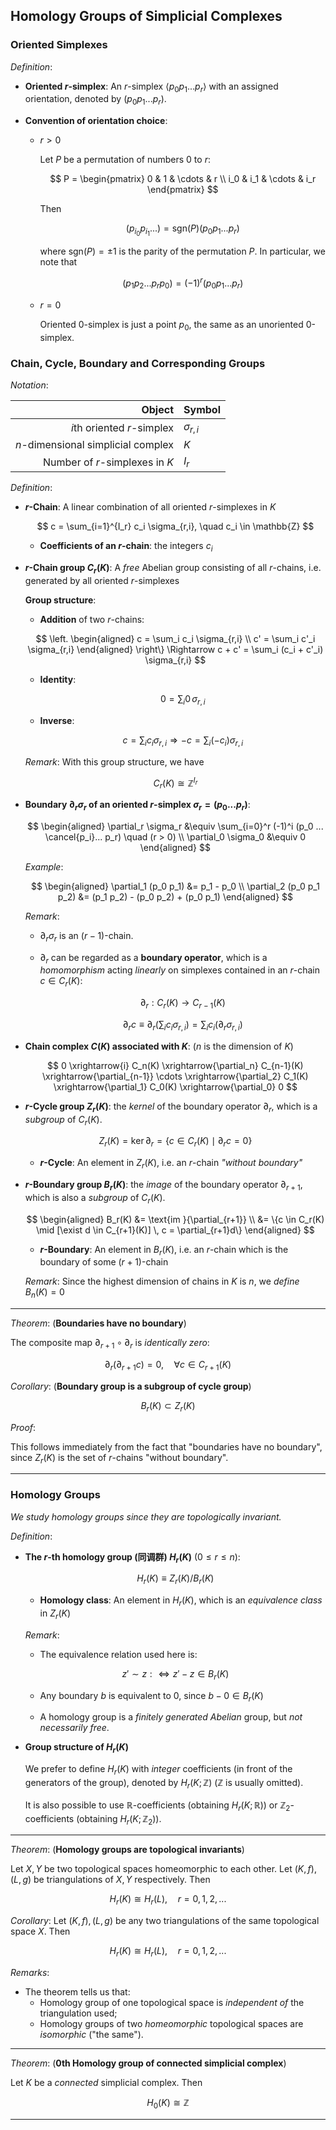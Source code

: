 ## Homology Groups of Simplicial Complexes

### Oriented Simplexes

*Definition*:

- **Oriented $r$-simplex**: An $r$-simplex $\langle p_0 p_1 ... p_r \rangle$ with an assigned orientation, denoted by $(p_0 p_1 ... p_r)$.

- **Convention of orientation choice**:

    - $r > 0$

        Let $P$ be a permutation of numbers 0 to $r$:

        $$
        P = 
        \begin{pmatrix}
            0 & 1 & \cdots & r \\
            i_0 & i_1 & \cdots & i_r
        \end{pmatrix}
        $$

        Then

        $$
        (p_{i_0} p_{i_1} ... ) = \text{sgn}(P) (p_0 p_1 ... p_r)
        $$

        where $\text{sgn}(P) = \pm 1$ is the parity of the permutation $P$. In particular, we note that

        $$
        (p_1 p_2 ... p_r p_0) = (-1)^r (p_0 p_1 ... p_r)
        $$

    - $r = 0$
        
        Oriented 0-simplex is just a point $p_0$, the same as an unoriented 0-simplex.

### Chain, Cycle, Boundary and Corresponding Groups

*Notation*:

<center>

|Object|Symbol|
|-:|:-|
|$i$th oriented $r$-simplex|$\sigma_{r,i}$|
|$n$-dimensional simplicial complex|$K$|
|Number of $r$-simplexes in $K$|$I_r$|

</center>

*Definition*:
    
- **$r$-Chain**: A linear combination of all oriented $r$-simplexes in $K$

    $$
    c = \sum_{i=1}^{I_r} c_i \sigma_{r,i}, \quad 
    c_i \in \mathbb{Z}
    $$

    - **Coefficients of an $r$-chain**: the integers $c_i$
    
- **$r$-Chain group $C_r(K)$**: A *free* Abelian group consisting of all $r$-chains, i.e. generated by all oriented $r$-simplexes
    
    **Group structure**:
        
    - **Addition** of two $r$-chains:

    $$
    \left.
    \begin{aligned}
        c = \sum_i c_i \sigma_{r,i} \\ 
        c' = \sum_i c'_i \sigma_{r,i}
    \end{aligned}
    \right\} \Rightarrow
    c + c' = \sum_i (c_i + c'_i) \sigma_{r,i}
    $$

    - **Identity**: 
        
        $$ 0 = \sum_i 0 \, \sigma_{r,i} $$
    
    - **Inverse**: 

        $$
        c = \sum_i c_i \sigma_{r,i} \Rightarrow
        -c = \sum_i (-c_i) \sigma_{r,i}
        $$
    
    *Remark*: With this group structure, we have

    $$
    C_r(K) \cong \mathbb{Z}^{I_r}
    $$

- **Boundary $\partial_r \sigma_r$ of an oriented $r$-simplex $\sigma_r = (p_0 ... p_r)$**:

    $$
    \begin{aligned}
        \partial_r \sigma_r &\equiv
        \sum_{i=0}^r (-1)^i (p_0 ... \cancel{p_i}... p_r)
        \quad (r > 0)
        \\
        \partial_0 \sigma_0 &\equiv 0
    \end{aligned}
    $$

    *Example*:

    $$
    \begin{aligned}
        \partial_1 (p_0 p_1) &= p_1 - p_0 \\
        \partial_2 (p_0 p_1 p_2) &=
        (p_1 p_2) - (p_0 p_2) + (p_0 p_1)
    \end{aligned}
    $$
    
    *Remark*: 
    
    - $\partial_r \sigma_r$ is an $(r-1)$-chain.

    - $\partial_r$ can be regarded as a **boundary operator**, which is a *homomorphism* acting *linearly* on simplexes contained in an $r$-chain $c \in C_r(K)$:

        $$
        \partial_r: C_r(K) \rightarrow C_{r-1}(K)
        $$

        $$
        \partial_r c \equiv \partial_r \left(
            \sum_i c_i \sigma_{r,i}
        \right)
        = \sum_i c_i (\partial_r \sigma_{r,i})
        $$
    
- **Chain complex $C(K)$ associated with $K$**: ($n$ is the dimension of $K$)

    $$
    0 \xrightarrow{i} C_n(K) 
    \xrightarrow{\partial_n} C_{n-1}(K)
    \xrightarrow{\partial_{n-1}} \cdots
    \xrightarrow{\partial_2} C_1(K)
    \xrightarrow{\partial_1} C_0(K)
    \xrightarrow{\partial_0} 0
    $$

- **$r$-Cycle group $Z_r(K)$**: the *kernel* of the boundary operator $\partial_r$, which is a *subgroup* of $C_r(K)$.

    $$
    Z_r(K) = \ker{\partial_r}
    = \{c \in C_r(K) \mid \partial_r c = 0\}
    $$

    - **$r$-Cycle**: An element in $Z_r(K)$, i.e. an $r$-chain *"without boundary"*

- **$r$-Boundary group $B_r(K)$**: the *image* of the boundary operator $\partial_{r+1}$, which is also a *subgroup* of $C_r(K)$.
    
    $$
    \begin{aligned}
        B_r(K) &= \text{im }{\partial_{r+1}} \\
        &= \{c \in C_r(K) \mid [\exist d \in C_{r+1}(K)]  \, c = \partial_{r+1}d\}
    \end{aligned}
    $$

    - **$r$-Boundary**: An element in $B_r(K)$, i.e. an $r$-chain which is the boundary of some $(r+1)$-chain

    *Remark*: Since the highest dimension of chains in $K$ is $n$, we *define* $B_n(K) = 0$

----

*Theorem*: (**Boundaries have no boundary**)

The composite map $\partial_{r+1} \circ \partial_r$ is *identically zero*:

$$
\partial_r(\partial_{r+1}c) = 0, 
\quad \forall c \in C_{r+1}(K)
$$

*Corollary*: (**Boundary group is a subgroup of cycle group**)

$$
B_r(K) \subset Z_r(K)
$$

*Proof*:

This follows immediately from the fact that "boundaries have no boundary", since $Z_r(K)$ is the set of $r$-chains "without boundary". 

----

### Homology Groups

*We study homology groups since they are topologically invariant.*

*Definition*:

- **The $r$-th homology group (同调群) $H_r(K)$** $(0 \le r \le n)$:
    
    $$
    H_r(K) \equiv Z_r(K) / B_r(K)
    $$

    - **Homology class**: An element in $H_r(K)$, which is an *equivalence class* in $Z_r(K)$

    *Remark*: 
    
    - The equivalence relation used here is: 
    
    $$
    z' \sim z :\Leftrightarrow z' - z \in B_r(K)
    $$

    - Any boundary $b$ is equivalent to 0, since $b - 0 \in B_r(K)$
    
    - A homology group is a *finitely generated Abelian* group, but *not necessarily free*.
  
- **Group structure of $H_r(K)$**

    We prefer to define $H_r(K)$ with *integer* coefficients (in front of the generators of the group), denoted by $H_r(K;\mathbb{Z})$ ($\mathbb{Z}$ is usually omitted). 

    It is also possible to use $\mathbb{R}$-coefficients (obtaining $H_r(K;\mathbb{R})$) or $\mathbb{Z}_2$-coefficients (obtaining $H_r(K;\mathbb{Z}_2)$). 

----

*Theorem*: (**Homology groups are topological invariants**)

Let $X, Y$ be two topological spaces homeomorphic to each other. Let $(K,f), (L,g)$ be triangulations of $X, Y$ respectively. Then

$$
H_r(K) \cong H_r(L), \quad r = 0,1,2,...
$$

*Corollary*: Let $(K,f), (L,g)$ be any two triangulations of the same topological space $X$. Then

$$
H_r(K) \cong H_r(L), \quad r = 0,1,2,...
$$

*Remarks*:

- The theorem tells us that:
    - Homology group of one topological space is *independent of* the triangulation used;
    - Homology groups of two *homeomorphic* topological spaces are *isomorphic*  ("the same").

----

*Theorem*: (**0th Homology group of connected simplicial complex**)

Let $K$ be a *connected* simplicial complex. Then

$$
H_0(K) \cong \mathbb{Z}
$$

----